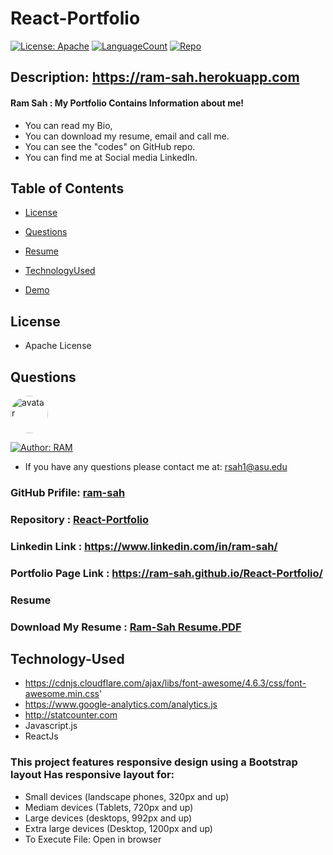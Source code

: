 # React-Portfolio
[![License: Apache](https://img.shields.io/badge/License-Apache2.0-e10079.svg)](https://opensource.org/licenses/Apache)
[![LanguageCount](https://img.shields.io/github/languages/count/ram-sah/React-Portfolio)](https://github.com/ram-sah/React-Portfolio)
[![Repo](https://img.shields.io/github/repo-size/ram-sah/React-Portfolio?logo=gitHub)](https://github.com/ram-sah/React-Portfolio)

## Description: https://ram-sah.herokuapp.com
####  Ram Sah : My Portfolio Contains Information about me!
* You can read my Bio, 
* You can download my resume, email and call me.
* You can see the "codes" on GitHub repo.
* You can find me at Social media LinkedIn.

## Table of Contents
            
* [License](#license) 
            
* [Questions](#Questions)

* [Resume](#Resume)

* [TechnologyUsed](#Technology-Used)

* [Demo](#Demo)

## License
* Apache License

## Questions
            
<img src="https://github.com/ram-sah.png" alt="avatar" style="border-radius: 30px" width="60" />

[![Author: RAM](https://img.shields.io/badge/Author-RAM-gggddd.svg)](https://opensource.org/Author/RAM)
            
* If you have any questions please contact me at: rsah1@asu.edu
### GitHub Prifile: [ram-sah](https://github.com/ram-sah) 
### Repository : [React-Portfolio](https://github.com/ram-sah/React-Portfolio)
###  Linkedin Link : https://www.linkedin.com/in/ram-sah/
###  Portfolio Page Link : https://ram-sah.github.io/React-Portfolio/
###  Resume
### Download My Resume : [Ram-Sah Resume.PDF](https://drive.google.com/file/d/1pWzMnH7-4U-j0c8b3gLQhVGw0u5HZltG/view?usp=sharing)


## Technology-Used
* https://cdnjs.cloudflare.com/ajax/libs/font-awesome/4.6.3/css/font-awesome.min.css'
* https://www.google-analytics.com/analytics.js
* http://statcounter.com
* Javascript.js
* ReactJs

### This project features responsive design using a Bootstrap layout Has responsive layout for:
* Small devices (landscape phones, 320px and up) 
* Mediam devices (Tablets, 720px and up)
* Large devices (desktops, 992px and up)
* Extra large devices (Desktop, 1200px and up)
* To Execute File: Open in browser




  


